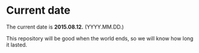 # Current date

The current date is **2015.08.12.** (YYYY.MM.DD.)

This repository will be good when the world ends, so we will know how long it lasted.